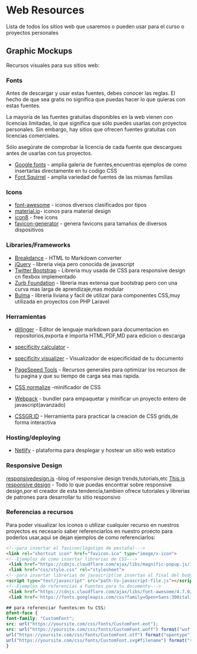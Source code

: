 # Web Resources
Lista de todos los sitios web que usaremos o pueden usar para el curso o proyectos personales

## Graphic Mockups
Recursos visuales para sus sitios web:

### Fonts
Antes de descargar y usar estas fuentes, debes conocer las reglas. El hecho de que sea gratis no significa que puedas hacer lo que quieras con estas fuentes.

La mayoría de las fuentes gratuitas disponibles en la web vienen con licencias limitadas, lo que significa que sólo puedes usarlas con proyectos personales. Sin embargo, hay sitios que ofrecen fuentes gratuitas con licencias comerciales.

Sólo asegúrate de comprobar la licencia de cada fuente que descargues antes de usarlas con tus proyectos.
* [Google fonts](https://fonts.google.com/) - amplia galeria de fuentes,encuentras ejemplos de como insertarlas directamente en tu codigo CSS
* [Font Squirrel](https://www.fontsquirrel.com/) - amplia variedad de fuentes de las mismas familias
### Icons
* [font-awesome] - iconos diversos clasificados por tipos
* [material.io]- iconos para material design
* [icon8](https://icons8.com/) - free icons
* [favicon-generator](https://realfavicongenerator.net/) - genera favicons para tamaños de diversos dispositivos

### Libraries/Frameworks
* [Breakdance](https://breakdance.github.io/breakdance/) - HTML to Markdown converter
* [jQuery] - libreria vieja pero conocida de javascript
* [Twitter Bootstrap] - Libreria muy usada de CSS para responsive design cn flexbox implementado
* [Zurb Foundation] - libreria mas extensa que bootstrap pero con una curva  mas larga de aprendizaje,mas modular
* [Bulma] - libreria liviana y facil de utilizar para componentes CSS,muy utilizada en proyectos con PHP Laravel

### Herramientas
* [dillinger](https://dillinger.io/) - Editor de lenguaje markdown para documentacion en repositorios,exporta e importa HTML,PDF,MD para edicion o descarga
* [specificity calculator](https://specificity.keegan.st/) - 
* [specificity visualizer](https://isellsoap.github.io/specificity-visualizer/) - Visualizador de especificidad de tu documento 
* [PageSpeed Tools](https://developers.google.com/speed/docs/insights/MinifyResources?hl=es) - Recursos generales para optimizar los recursos de tu pagina y que su tiempo de carga sea mas rapida.

* [CSS normalize](http://necolas.github.io/normalize.css/) -minificador de CSS
* [Webpack](https://webpack.js.org/) - bundler para empaquetar y minificar un proyecto entero de javascript(avanzado)
* [CSSGR.ID](https://cssgr.id/) - Herramienta para practicar la creacion de CSS grids,de forma interactiva
### Hosting/deploying
* [Netlify](https://www.netlify.com/) - plataforma para desplegar y hostear un sitio web estatico
### Responsive Design
[responsivedesign.is](https://responsivedesign.is/) -blog of responsive design trends,tutorials,etc
[This is responsive design](https://bradfrost.com/blog/post/this-is-responsive/) - Todo lo que puedas encontrar sobre responsive design,por el creador de esta tendencia,tambien ofrece tutoriales y librerias de patrones para desarrollar tu sitio responsivo

### Referencias a recursos
Para poder visualizar los iconos o utilizar cualquier recurso en nuestros proyectos es necesario saber referenciarlos en nuestro proecto para poderlos usar,aqui se dejan ejemplos de como referenciarlos:
```html
<!--para insertar el favicon(logotipo de pestaña)--->
<link rel="shortcut icon" href="favicon.ico" type="image/x-icon"> 
<!--Ejemplos de como insertar librerias de CSS--->
 <link href="https://cdnjs.cloudflare.com/ajax/libs/magnific-popup.js/1.1.0/magnific-popup.min.css" rel="stylesheet">
 <link href="css/style.css" rel="stylesheet">
<!--para insertar librerias de javascript(se insertan al final del body)--->
<script type="text/javascript" src="path-to-javascript-file.js"></script>
<!--Ejemplos de referencias a Fuentes para tu documento--->
 <link href="https://cdnjs.cloudflare.com/ajax/libs/font-awesome/4.7.0/css/font-awesome.min.css" rel="stylesheet" type="text/css">
 <link href='https://fonts.googleapis.com/css?family=Open+Sans:300italic,400italic' rel='stylesheet' type='text/css'>
```
```css
## para referenciar fuentes(en tu CSS)
@font-face {
font-family: "CustomFont";
src: url("https://yoursite.com/css/fonts/CustomFont.eot");
src: url("https://yoursite.com/css/fonts/CustomFont.woff") format("woff"),
url("https://yoursite.com/css/fonts/CustomFont.otf") format("opentype"),
url("https://yoursite.com/css/fonts/CustomFont.svg#filename") format("svg");
}
```

[//]: # (These are reference links used in the body of this note and get stripped out when the markdown processor does its job. There is no need to format nicely because it shouldn't be seen. Thanks SO - http://stackoverflow.com/questions/4823468/store-comments-in-markdown-syntax)

   [material.io]: <https://material.io/resources/icons/?style=baseline>
   [font-awesome]: <https://fontawesome.com/>
   [node.js]: <http://nodejs.org>
   [Twitter Bootstrap]: <http://twitter.github.com/bootstrap/>
   [Zurb Foundation]: <https://get.foundation/>
   [Bulma]: <https://bulma.io/>
   [jQuery]: <http://jquery.com>
   [express]: <http://expressjs.com>
   [AngularJS]: <http://angularjs.org>
   [Gulp]: <http://gulpjs.com>
   
